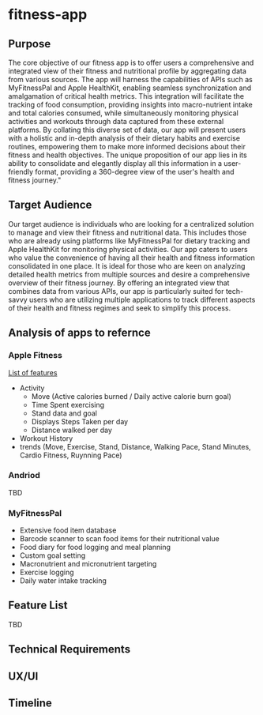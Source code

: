 # fitness-app

## Purpose
The core objective of our fitness app is to offer users a comprehensive and integrated view of their fitness and nutritional profile by aggregating data from various sources. The app will harness the capabilities of APIs such as MyFitnessPal and Apple HealthKit, enabling seamless synchronization and amalgamation of critical health metrics. This integration will facilitate the tracking of food consumption, providing insights into macro-nutrient intake and total calories consumed, while simultaneously monitoring physical activities and workouts through data captured from these external platforms. By collating this diverse set of data, our app will present users with a holistic and in-depth analysis of their dietary habits and exercise routines, empowering them to make more informed decisions about their fitness and health objectives. The unique proposition of our app lies in its ability to consolidate and elegantly display all this information in a user-friendly format, providing a 360-degree view of the user's health and fitness journey."

## Target Audience

Our target audience is individuals who are looking for a centralized solution to manage and view their fitness and nutritional data. This includes those who are already using platforms like MyFitnessPal for dietary tracking and Apple HealthKit for monitoring physical activities. Our app caters to users who value the convenience of having all their health and fitness information consolidated in one place. It is ideal for those who are keen on analyzing detailed health metrics from multiple sources and desire a comprehensive overview of their fitness journey. By offering an integrated view that combines data from various APIs, our app is particularly suited for tech-savvy users who are utilizing multiple applications to track different aspects of their health and fitness regimes and seek to simplify this process.

## Analysis of apps to refernce

### Apple Fitness
[List of features](https://support.apple.com/guide/iphone/get-started-with-fitness-ipha5dddb411/ios)
+ Activity
  + Move (Active calories burned / Daily active calorie burn goal)
  + Time Spent exercising
  + Stand data and goal
  + Displays Steps Taken per day
  + Distance walked per day
+ Workout History
+ trends (Move, Exercise, Stand, Distance, Walking Pace, Stand Minutes, Cardio Fitness, Ruynning Pace)

### Andriod
TBD

### MyFitnessPal
- Extensive food item database
- Barcode scanner to scan food items for their nutritional value
- Food diary for food logging and meal planning
- Custom goal setting
- Macronutrient and micronutrient targeting
- Exercise logging
- Daily water intake tracking

## Feature List
TBD

## Technical Requirements

## UX/UI

## Timeline

